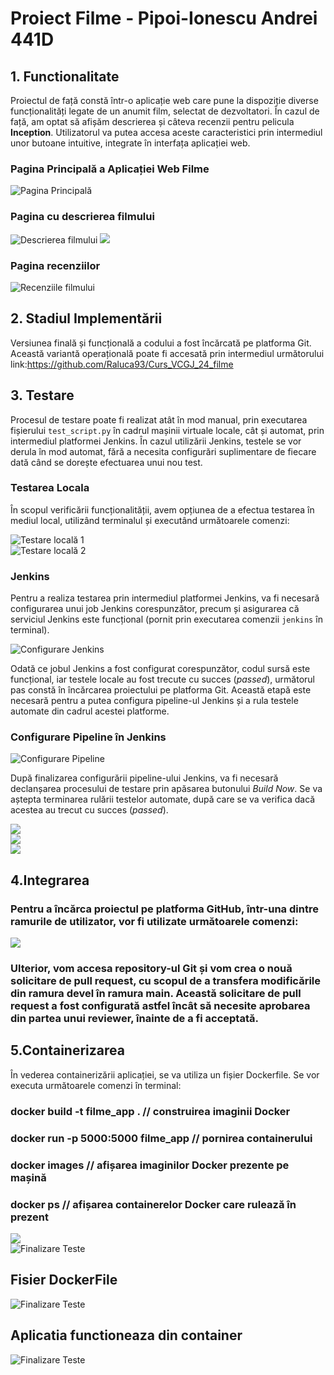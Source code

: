 <!DOCTYPE html>
<html lang="en">
<head>
    <meta charset="UTF-8">
</head>
<body>

<h1>Proiect Filme - Pipoi-Ionescu Andrei 441D</h1>

<h2>1. Functionalitate</h2>

<p>Proiectul de față constă într-o aplicație web care pune la dispoziție diverse funcționalități legate de un anumit film, selectat de dezvoltatori. În cazul de față, am optat să afișăm descrierea și câteva recenzii pentru pelicula <strong>Inception</strong>. Utilizatorul va putea accesa aceste caracteristici prin intermediul unor butoane intuitive, integrate în interfața aplicației web.</p>

<h3>Pagina Principală a Aplicației Web Filme</h3>
    <img src="https://i.imgur.com/gXKODuU.png" alt="Pagina Principală">

<h3>Pagina cu descrierea filmului</h3>
<div class="screenshot">
    <img src="https://i.imgur.com/Rrqf0km.png" alt="Descrierea filmului">
    <img src="https://i.imgur.com/pH0oTFw.png">
</div>

<h3>Pagina recenziilor</h3>
<div class="screenshot">
    <img src="https://i.imgur.com/HPCxx09.png" alt="Recenziile filmului">
</div>

<h2>2. Stadiul Implementării</h2>

<p>Versiunea finală și funcțională a codului a fost încărcată pe platforma Git. Această variantă operațională poate fi accesată prin intermediul următorului link:<a href="https://github.com/Raluca93/Curs_VCGJ_24_filme">https://github.com/Raluca93/Curs_VCGJ_24_filme</a></p>

<h2>3. Testare</h2>

<p>Procesul de testare poate fi realizat atât în mod manual, prin executarea fișierului <code>test_script.py</code> în cadrul mașinii virtuale locale, cât și automat, prin intermediul platformei Jenkins. În cazul utilizării Jenkins, testele se vor derula în mod automat, fără a necesita configurări suplimentare de fiecare dată când se dorește efectuarea unui nou test.</p>

<h3>Testarea Locala</h3>
<p>În scopul verificării funcționalității, avem opțiunea de a efectua testarea în mediul local, utilizând terminalul și executând următoarele comenzi:</p>
<div class="screenshot">
    <img src="https://i.imgur.com/dw4ExPi.png" alt="Testare locală 1">
</div>
<div class="screenshot">
    <img src="https://i.imgur.com/oHgg4JL.png" alt="Testare locală 2">
</div>

<h3>Jenkins</h3>
<p>Pentru a realiza testarea prin intermediul platformei Jenkins, va fi necesară configurarea unui job Jenkins corespunzător, precum și asigurarea că serviciul Jenkins este funcțional (pornit prin executarea comenzii <code>jenkins</code> în terminal).</p>

<div class="screenshot">
    <img src="https://i.imgur.com/Pfy3cBh.png" alt="Configurare Jenkins">
</div>

<p>Odată ce jobul Jenkins a fost configurat corespunzător, codul sursă este funcțional, iar testele locale au fost trecute cu succes (<em>passed</em>), următorul pas constă în încărcarea proiectului pe platforma Git. Această etapă este necesară pentru a putea configura pipeline-ul Jenkins și a rula testele automate din cadrul acestei platforme.</p>

<h3>Configurare Pipeline în Jenkins</h3>
<div class="screenshot">
    <img src="https://i.imgur.com/KAoGaFq.png" alt="Configurare Pipeline">
</div>

<p>După finalizarea configurării pipeline-ului Jenkins, va fi necesară declanșarea procesului de testare prin apăsarea butonului <em>Build Now</em>. Se va aștepta terminarea rulării testelor automate, după care se va verifica dacă acestea au trecut cu succes (<em>passed</em>).</p>

<div class="screenshot">
    <img src="https://i.imgur.com/JPf2f4g.png">
</div>
<div class="screenshot">
    <img src="https://i.imgur.com/S3X325P.png">
</div>
<div class="screenshot">
    <img src="https://i.imgur.com/eIhO4Ud.png">
</div>
<h2>4.Integrarea</h2>
<h3>Pentru a încărca proiectul pe platforma GitHub, într-una dintre ramurile de utilizator, vor fi utilizate următoarele comenzi:</h3>
<div class="screenshot">
    <img src="https://i.imgur.com/zXExcXs.png">
</div>
<h3>Ulterior, vom accesa repository-ul Git și vom crea o nouă solicitare de pull request, cu scopul de a transfera modificările din ramura devel în ramura main. Această solicitare de pull request a fost configurată astfel încât să necesite aprobarea din partea unui reviewer, înainte de a fi acceptată.</h3>
<h2>5.Containerizarea</h2>
În vederea containerizării aplicației, se va utiliza un fișier Dockerfile. Se vor executa următoarele comenzi în terminal:
<h3>docker build -t filme_app . // construirea imaginii Docker</h3>
<h3>docker run -p 5000:5000 filme_app // pornirea containerului</h3>
<h3>docker images // afișarea imaginilor Docker prezente pe mașină</h3>
<h3>docker ps // afișarea containerelor Docker care rulează în prezent</h3>
<div class="screenshot">
    <img src="https://i.imgur.com/uyFmpZw.png">
</div>
<div class="screenshot">
    <img src="https://i.imgur.com/KKHUnaf.png" alt="Finalizare Teste">
</div>
<h2>Fisier DockerFile</h2>
<div class="screenshot">
    <img src="https://i.imgur.com/sVy49LB.png" alt="Finalizare Teste">
</div>
<h2></h2>
<h2>Aplicatia functioneaza din container</h2>
<div class="screenshot">
    <img src="https://i.imgur.com/pWYT90D.png" alt="Finalizare Teste">
</div>
